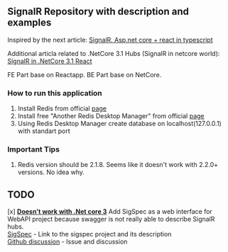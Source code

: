 ## SignalR Repository with description and examples
Inspired by the next article: [SignalR. Asp.net core + react in typescript](https://medium.com/swlh/creating-real-time-app-with-asp-net-core-signalr-and-react-in-typescript-90aad9c1170b)


Additional articla related to .NetCore 3.1 Hubs (SignalR in netcore world): [SignalR in .NetCore 3.1 React](https://medium.com/swlh/creating-a-simple-real-time-chat-with-net-core-reactjs-and-signalr-6367dcadd2c6)


FE Part base on Reactapp.
BE Part base on NetCore.

### How to run this application
1) Install Redis from official [page](https://github.com/tporadowski/redis/releases)
2) Install free "Another Redis Desktop Manager" from official [page](https://www.electronjs.org/apps/anotherredisdesktopmanager)
3) Using Redis Desktop Manager create database on localhost(127.0.0.1) with standart port 

### Important Tips
1) Redis version should be 2.1.8. Seems like it doesn't work with 2.2.0+ versions. No idea why.

## TODO
[x] <u>**Doesn't work with .Net core 3**</u> Add SigSpec as a web interface for WebAPI project because swagger is not really able to describe SignalR hubs.  
   [SigSpec](https://github.com/RicoSuter/SigSpec)  - Link to the sigspec project and its description    
  [Github discussion](https://github.com/aspnet/SignalR/issues/2913) - Issue and discussion

